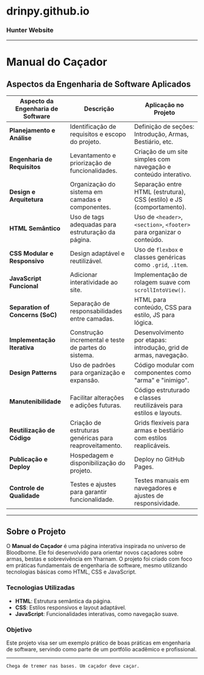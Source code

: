 # drinpy.github.io
### Hunter Website
---

# Manual do Caçador

## Aspectos da Engenharia de Software Aplicados

| **Aspecto da Engenharia de Software** | **Descrição** | **Aplicação no Projeto** |
|----------------------------------------|---------------|--------------------------|
| **Planejamento e Análise** | Identificação de requisitos e escopo do projeto. | Definição de seções: Introdução, Armas, Bestiário, etc. |
| **Engenharia de Requisitos** | Levantamento e priorização de funcionalidades. | Criação de um site simples com navegação e conteúdo interativo. |
| **Design e Arquitetura** | Organização do sistema em camadas e componentes. | Separação entre HTML (estrutura), CSS (estilo) e JS (comportamento). |
| **HTML Semântico** | Uso de tags adequadas para estruturação da página. | Uso de `<header>`, `<section>`, `<footer>` para organizar o conteúdo. |
| **CSS Modular e Responsivo** | Design adaptável e reutilizável. | Uso de `flexbox` e classes genéricas como `.grid`, `.item`. |
| **JavaScript Funcional** | Adicionar interatividade ao site. | Implementação de rolagem suave com `scrollIntoView()`. |
| **Separation of Concerns (SoC)** | Separação de responsabilidades entre camadas. | HTML para conteúdo, CSS para estilo, JS para lógica. |
| **Implementação Iterativa** | Construção incremental e teste de partes do sistema. | Desenvolvimento por etapas: introdução, grid de armas, navegação. |
| **Design Patterns** | Uso de padrões para organização e expansão. | Código modular com componentes como "arma" e "inimigo". |
| **Manutenibilidade** | Facilitar alterações e adições futuras. | Código estruturado e classes reutilizáveis para estilos e layouts. |
| **Reutilização de Código** | Criação de estruturas genéricas para reaproveitamento. | Grids flexíveis para armas e bestiário com estilos reaplicáveis. |
| **Publicação e Deploy** | Hospedagem e disponibilização do projeto. | Deploy no GitHub Pages. |
| **Controle de Qualidade** | Testes e ajustes para garantir funcionalidade. | Testes manuais em navegadores e ajustes de responsividade. |

---

## Sobre o Projeto

O **Manual do Caçador** é uma página interativa inspirada no universo de Bloodborne. Ele foi desenvolvido para orientar novos caçadores sobre armas, bestas e sobrevivência em Yharnam. O projeto foi criado com foco em práticas fundamentais de engenharia de software, mesmo utilizando tecnologias básicas como HTML, CSS e JavaScript.

### Tecnologias Utilizadas

- **HTML**: Estrutura semântica da página.
- **CSS**: Estilos responsivos e layout adaptável.
- **JavaScript**: Funcionalidades interativas, como navegação suave.

### Objetivo

Este projeto visa ser um exemplo prático de boas práticas em engenharia de software, servindo como parte de um portfólio acadêmico e profissional.

---
`Chega de tremer nas bases. Um caçador deve caçar.`
